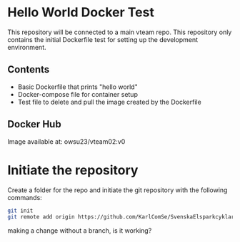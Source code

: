 # Hello World Docker Test

This repository will be connected to a main vteam repo. This repository only contains the initial Dockerfile test for setting up the development environment.

## Contents
- Basic Dockerfile that prints "hello world"
- Docker-compose file for container setup
- Test file to delete and pull the image created by the Dockerfile

## Docker Hub
Image available at: owsu23/vteam02:v0

# Initiate the repository

Create a folder for the repo and initiate the git repository with the following commands:

```bash
git init
git remote add origin https://github.com/KarlComSe/SvenskaElsparkcyklarAB.git
```

making a change without a branch, is it working?
